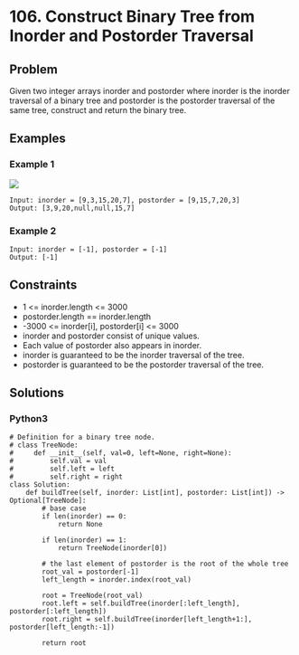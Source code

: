 # 106. Construct Binary Tree from Inorder and Postorder Traversal

## Problem

Given two integer arrays inorder and postorder where inorder is the inorder traversal of a binary tree and postorder is the postorder traversal of the same tree, construct and return the binary tree.

## Examples

### Example 1

![](https://assets.leetcode.com/uploads/2021/02/19/tree.jpg)

```
Input: inorder = [9,3,15,20,7], postorder = [9,15,7,20,3]
Output: [3,9,20,null,null,15,7]
```

### Example 2

```
Input: inorder = [-1], postorder = [-1]
Output: [-1]
```

## Constraints

* 1 <= inorder.length <= 3000
* postorder.length == inorder.length
* -3000 <= inorder[i], postorder[i] <= 3000
* inorder and postorder consist of unique values.
* Each value of postorder also appears in inorder.
* inorder is guaranteed to be the inorder traversal of the tree.
* postorder is guaranteed to be the postorder traversal of the tree.

## Solutions

### Python3

```
# Definition for a binary tree node.
# class TreeNode:
#     def __init__(self, val=0, left=None, right=None):
#         self.val = val
#         self.left = left
#         self.right = right
class Solution:
    def buildTree(self, inorder: List[int], postorder: List[int]) -> Optional[TreeNode]:
        # base case
        if len(inorder) == 0:
            return None
        
        if len(inorder) == 1:
            return TreeNode(inorder[0])

        # the last element of postorder is the root of the whole tree
        root_val = postorder[-1]
        left_length = inorder.index(root_val)

        root = TreeNode(root_val)
        root.left = self.buildTree(inorder[:left_length], postorder[:left_length])
        root.right = self.buildTree(inorder[left_length+1:], postorder[left_length:-1])

        return root
```

